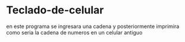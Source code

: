 # Teclado-de-celular
en este programa se ingresara una cadena y posteriormente imprimira como seria la cadena de numeros en un celular antiguo
